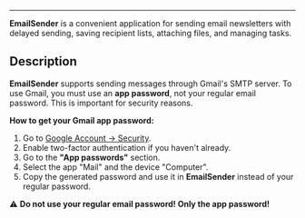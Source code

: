 


---

**EmailSender** is a convenient application for sending email newsletters with delayed sending, saving recipient lists, attaching files, and managing tasks.

## Description

**EmailSender** supports sending messages through Gmail's SMTP server. To use Gmail, you must use an **app password**, not your regular email password. This is important for security reasons.

**How to get your Gmail app password:**

1. Go to [Google Account → Security](https://myaccount.google.com/security).
2. Enable two-factor authentication if you haven't already.
3. Go to the **"App passwords"** section.
4. Select the app "Mail" and the device "Computer".
5. Copy the generated password and use it in **EmailSender** instead of your regular password.

⚠️ **Do not use your regular email password! Only the app password!**